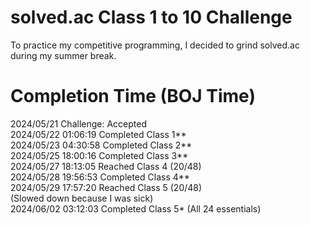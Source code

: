 # solved.ac Class 1 to 10 Challenge

To practice my competitive programming, I decided to grind solved.ac during my summer break.

# Completion Time (BOJ Time)

2024/05/21 Challenge: Accepted\
2024/05/22 01:06:19 Completed Class 1**\
2024/05/23 04:30:58 Completed Class 2**\
2024/05/25 18:00:16 Completed Class 3**\
2024/05/27 18:13:05 Reached Class 4 (20/48)\
2024/05/28 19:56:53 Completed Class 4**\
2024/05/29 17:57:20 Reached Class 5 (20/48)\
(Slowed down because I was sick)\
2024/06/02 03:12:03 Completed Class 5* (All 24 essentials)